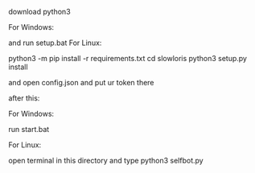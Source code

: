 download python3

For Windows:

and run setup.bat
For Linux:

python3 -m pip install -r requirements.txt
cd slowloris
python3 setup.py install

and open config.json and put ur token there


after this:

For Windows:

run start.bat

For Linux:

open terminal in this directory and type python3 selfbot.py